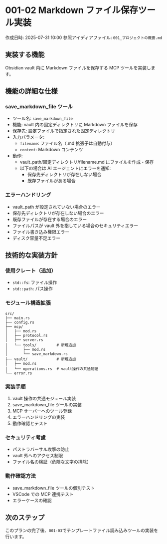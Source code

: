 # 001-02 Markdown ファイル保存ツール実装

作成日時: 2025-07-31 10:00
参照アイディアファイル: `001_プロジェクトの概要.md`

## 実装する機能

Obsidian vault 内に Markdown ファイルを保存する MCP ツールを実装します。

## 機能の詳細な仕様

### save_markdown_file ツール

- ツール名: `save_markdown_file`
- 機能: vault 内の固定ディレクトリに Markdown ファイルを保存
- 保存先: 設定ファイルで指定された固定ディレクトリ
- 入力パラメータ:
  - `filename`: ファイル名（.md 拡張子は自動付与）
  - `content`: Markdown コンテンツ
- 動作:
  - vault_path/固定ディレクトリ/filename.md にファイルを作成・保存
  - 以下の場合は AI エージェントにエラーを通知:
    - 保存先ディレクトリが存在しない場合
    - 既存ファイルがある場合

### エラーハンドリング

- vault_path が設定されていない場合のエラー
- 保存先ディレクトリが存在しない場合のエラー
- 既存ファイルが存在する場合のエラー
- ファイルパスが vault 外を指している場合のセキュリティエラー
- ファイル書き込み権限エラー
- ディスク容量不足エラー

## 技術的な実装方針

### 使用クレート（追加）

- `std::fs`: ファイル操作
- `std::path`: パス操作

### モジュール構造拡張

```text
src/
├── main.rs
├── config.rs
├── mcp/
│   ├── mod.rs
│   ├── protocol.rs
│   ├── server.rs
│   └── tools/         # 新規追加
│       ├── mod.rs
│       └── save_markdown.rs
├── vault/             # 新規追加
│   ├── mod.rs
│   └── operations.rs  # vault操作の共通処理
└── error.rs
```

### 実装手順

1. vault 操作の共通モジュール実装
2. save_markdown_file ツールの実装
3. MCP サーバーへのツール登録
4. エラーハンドリングの実装
5. 動作確認とテスト

### セキュリティ考慮

- パストラバーサル攻撃の防止
- vault 外へのアクセス制限
- ファイル名の検証（危険な文字の排除）

### 動作確認方法

- save_markdown_file ツールの個別テスト
- VSCode での MCP 連携テスト
- エラーケースの確認

## 次のステップ

このプランの完了後、`001-03`でテンプレートファイル読み込みツールの実装を行います。
